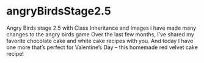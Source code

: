 # angryBirdsStage2.5
Angry Birds stage 2.5 with Class Inheritance and Images
i have made many changes to the angry birds game
Over the last few months, I’ve shared my favorite chocolate cake and white cake recipes with you. And today I have one more that’s perfect for Valentine’s Day – this homemade red velvet cake recipe!